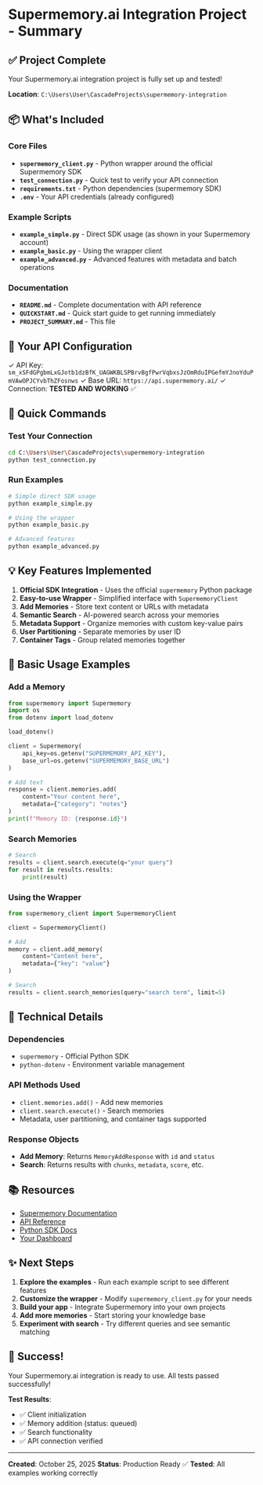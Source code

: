 # Supermemory.ai Integration Project - Summary

## ✅ Project Complete

Your Supermemory.ai integration project is fully set up and tested!

**Location**: `C:\Users\User\CascadeProjects\supermemory-integration`

## 📦 What's Included

### Core Files
- **`supermemory_client.py`** - Python wrapper around the official Supermemory SDK
- **`test_connection.py`** - Quick test to verify your API connection
- **`requirements.txt`** - Python dependencies (supermemory SDK)
- **`.env`** - Your API credentials (already configured)

### Example Scripts
- **`example_simple.py`** - Direct SDK usage (as shown in your Supermemory account)
- **`example_basic.py`** - Using the wrapper client
- **`example_advanced.py`** - Advanced features with metadata and batch operations

### Documentation
- **`README.md`** - Complete documentation with API reference
- **`QUICKSTART.md`** - Quick start guide to get running immediately
- **`PROJECT_SUMMARY.md`** - This file

## 🎯 Your API Configuration

✓ API Key: `sm_xSFdGPgbmLxGJotb1dzBfK_UAGWKBLSPBrvBgfPwrVqbxsJzOmRduIPGefmYJnoYduPmVAwOPJCYvbThZFosnws`
✓ Base URL: `https://api.supermemory.ai/`
✓ Connection: **TESTED AND WORKING** ✅

## 🚀 Quick Commands

### Test Your Connection
```bash
cd C:\Users\User\CascadeProjects\supermemory-integration
python test_connection.py
```

### Run Examples
```bash
# Simple direct SDK usage
python example_simple.py

# Using the wrapper
python example_basic.py

# Advanced features
python example_advanced.py
```

## 💡 Key Features Implemented

1. **Official SDK Integration** - Uses the official `supermemory` Python package
2. **Easy-to-use Wrapper** - Simplified interface with `SupermemoryClient`
3. **Add Memories** - Store text content or URLs with metadata
4. **Semantic Search** - AI-powered search across your memories
5. **Metadata Support** - Organize memories with custom key-value pairs
6. **User Partitioning** - Separate memories by user ID
7. **Container Tags** - Group related memories together

## 📝 Basic Usage Examples

### Add a Memory
```python
from supermemory import Supermemory
import os
from dotenv import load_dotenv

load_dotenv()

client = Supermemory(
    api_key=os.getenv("SUPERMEMORY_API_KEY"),
    base_url=os.getenv("SUPERMEMORY_BASE_URL")
)

# Add text
response = client.memories.add(
    content="Your content here",
    metadata={"category": "notes"}
)
print(f"Memory ID: {response.id}")
```

### Search Memories
```python
# Search
results = client.search.execute(q="your query")
for result in results.results:
    print(result)
```

### Using the Wrapper
```python
from supermemory_client import SupermemoryClient

client = SupermemoryClient()

# Add
memory = client.add_memory(
    content="Content here",
    metadata={"key": "value"}
)

# Search
results = client.search_memories(query="search term", limit=5)
```

## 🔧 Technical Details

### Dependencies
- `supermemory` - Official Python SDK
- `python-dotenv` - Environment variable management

### API Methods Used
- `client.memories.add()` - Add new memories
- `client.search.execute()` - Search memories
- Metadata, user partitioning, and container tags supported

### Response Objects
- **Add Memory**: Returns `MemoryAddResponse` with `id` and `status`
- **Search**: Returns results with `chunks`, `metadata`, `score`, etc.

## 📚 Resources

- [Supermemory Documentation](https://supermemory.ai/docs)
- [API Reference](https://supermemory.ai/docs/api-reference)
- [Python SDK Docs](https://supermemory.ai/docs/memory-api/sdks/python)
- [Your Dashboard](https://console.supermemory.ai)

## ✨ Next Steps

1. **Explore the examples** - Run each example script to see different features
2. **Customize the wrapper** - Modify `supermemory_client.py` for your needs
3. **Build your app** - Integrate Supermemory into your own projects
4. **Add more memories** - Start storing your knowledge base
5. **Experiment with search** - Try different queries and see semantic matching

## 🎉 Success!

Your Supermemory.ai integration is ready to use. All tests passed successfully!

**Test Results**:
- ✅ Client initialization
- ✅ Memory addition (status: queued)
- ✅ Search functionality
- ✅ API connection verified

---

**Created**: October 25, 2025
**Status**: Production Ready ✅
**Tested**: All examples working correctly
